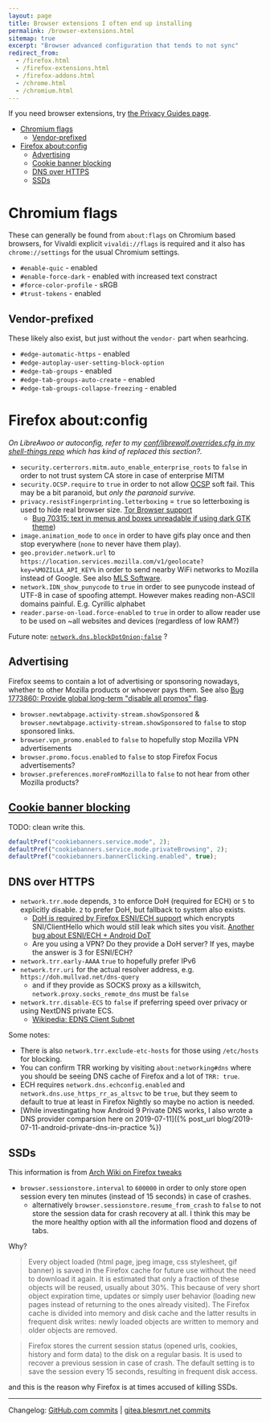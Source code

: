 ```yaml
---
layout: page
title: Browser extensions I often end up installing
permalink: /browser-extensions.html
sitemap: true
excerpt: "Browser advanced configuration that tends to not sync"
redirect_from:
  - /firefox.html
  - /firefox-extensions.html
  - /firefox-addons.html
  - /chrome.html
  - /chromium.html
---
```


If you need browser extensions, try [the Privacy Guides page](https://privacyguides.org/browsers/).

<!-- START doctoc generated TOC please keep comment here to allow auto update -->
<!-- DON'T EDIT THIS SECTION, INSTEAD RE-RUN doctoc TO UPDATE -->

- [Chromium flags](#chromium-flags)
  - [Vendor-prefixed](#vendor-prefixed)
- [Firefox about:config](#firefox-aboutconfig)
  - [Advertising](#advertising)
  - [Cookie banner blocking](#cookie-banner-blocking)
  - [DNS over HTTPS](#dns-over-https)
  - [SSDs](#ssds)

<!-- END doctoc generated TOC please keep comment here to allow auto update -->

<!--

https://addons.mozilla.org/firefox/addon/text-link/ - doubleclick plaintext link to use

* [Ecosia search engine at Mycroft Project](https://mycroftproject.com/search-engines.html?name=ecosia.org)

## Firefox containers

<table>
    <tr>
        <th>Name</th>
        <th>Link</th>
        <th>Source</th>
        <th>Comment</th>
    </tr>
    <tr>
        <td>Firefox Multi Account Containers</td>
        <td><a href="https://addons.mozilla.org/firefox/addon/multi-account-containers">Firefox Add-ons</a></td>
        <td>TBD</td>
        <td></td>
    </tr>
</table>

## Firefox language packs

* [Czech](https://addons.mozilla.org/firefox/addon/czech-cz-language-pack/)
* [English-US](https://addons.mozilla.org/firefox/addon/english-us-language-pack/)
* [Esperanto](https://addons.mozilla.org/firefox/addon/esperanto-language-pack/)
* Estonian?
* [Finnish](https://addons.mozilla.org/firefox/addon/finnish-language-pack/)
* Spanish?
* Swedish?

## Instant Messaging

* [Radical](https://github.com/stoically/radical) - Element, Matrix.org client as webextensions
  * [Firefox](https://addons.mozilla.org/firefox/addon/radical-web)

## Passwords

<table>
    <tr>
        <th>Name</th>
        <th>Firefox</th>
        <th>Chromium</th>
        <th>Source</th>
    </tr>
    <tr>
        <td>Bitwarden</td>
        <td><a href="https://addons.mozilla.org/firefox/addon/bitwarden-password-manager/">Firefox Add-ons</a></td>
        <td><a href="https://chrome.google.com/webstore/detail/bitwarden-free-password-m/nngceckbapebfimnlniiiahkandclblb">Chrome Web Store</a></td>
        <td>TBD</td>
    </tr>
</table>

## Privacy

* [Behave!](https://github.com/mindedsecurity/behave) - reveals portscanning performed by websites (detects IPFS).
  * [Firefox](https://addons.mozilla.org/en-US/firefox/addon/behave/)
  * [Chrome](https://chrome.google.com/webstore/detail/mppjbkhgconmemoeagfbgilblohhcica/)
* [HTTPS Everywhere], [source code]
    * <s>[Firefox](https://addons.mozilla.org/firefox/addon/https-everywhere/)</s> `dom.security.https_only_mode` `true`
    * [Chrome](https://chrome.google.com/webstore/detail/https-everywhere/gcbommkclmclpchllfjekcdonpmejbdp)
* NoScript (which I use more for anti-annoyance than privacy)
  * [Chrome](https://chrome.google.com/webstore/detail/noscript/doojmbjmlfjjnbmnoijecmcbfeoakpjm/)
  * [Firefox](https://addons.mozilla.org/firefox/addon/noscript/)
  * [Source/GitHub](https://github.com/hackademix/noscript/)
* Snowflake to help censored users (won't increase user privacy), requires WebRTC
    * https://addons.mozilla.org/firefox/addon/torproject-snowflake/
    * https://chrome.google.com/webstore/detail/snowflake/mafpmfcccpbjnhfhjnllmmalhifmlcie

## Productivity

* [Firefox: Mind The Time](https://addons.mozilla.org/firefox/addon/mind-the-time/)
    * [Chrome equivalent: Webtime tracker](https://chrome.google.com/webstore/detail/webtime-tracker/ppaojnbmmaigjmlpjaldnkgnklhicppk)

## Misc

* [Firefox: IPvFoo](https://addons.mozilla.org/firefox/addon/ipvfoo-pmarks/)
    * [Chrome](https://chrome.google.com/webstore/detail/ipvfoo/ecanpcehffngcegjmadlcijfolapggal)
* [Firefox: RSS feed preview](https://addons.mozilla.org/firefox/addon/feed-preview/)
    * [Chrome: RSS](https://chrome.google.com/webstore/detail/rss-subscription-extensio/nlbjncdgjeocebhnmkbbbdekmmmcbfjd)
* [Firefox: IPFS Companion](https://addons.mozilla.org/firefox/addon/ipfs-companion/)
    * [Firefox: beta channel of IPFS Companion](https://bafybeibjozlsoxzrxsoklis775aglnwpal2hjl42ippo57jdwiv6zoij7m.ipfs.dweb.link/)
        * doesn't sync automatically with Firefox Sync.
    * [Chrome](https://chrome.google.com/webstore/detail/ipfs-companion/nibjojkomfdiaoajekhjakgkdhaomnch)
    * At the time of writing, 2019-07-13, I consider IPFS as
      **incompatible with Tor Browser** as Tor browser would use the local
      IPFS daemon, which **is not using Tor** and thus the IPFS network
      **could see your real IP** especially if not many nodes are
      requesting the fetched content.
* [Firefox: Foxy Proxy](https://addons.mozilla.org/firefox/addon/foxyproxy-standard/)
    * [Chrome?](https://chrome.google.com/webstore/detail/foxyproxy-standard/gcknhkkoolaabfmlnjonogaaifnjlfnp)
    * Onions to Tor, I2P to I2P. [My rules](https://bafybeia7yeie5a6arstytabl6bfhacmidcy4yhht3e6dfrrq4gi2gry4pu.{{site.ipfsSubdomainGateway}}/foxyproxy.json)
* [Firefox: Foxy Tab](https://addons.mozilla.org/firefox/addon/foxytab/)
* Verify-Me for rel=me verifications (Indieweb)
    * https://addons.mozilla.org/firefox/addon/verify-me/
    * https://chrome.google.com/webstore/detail/verify-me/nnefkajddpfponfnmaflddipljfdlcjb

## Usability

* [Firefox: Tree Style Tab](https://addons.mozilla.org/firefox/addon/tree-style-tab/)
*  Tab Suspender
    * https://addons.mozilla.org/firefox/addon/ff-tab-suspender/
* [Dark Background and light text (GitHub)](https://github.com/m-khvoinitsky/dark-background-light-text-extension)
  * [Firefox](https://addons.mozilla.org/firefox/addon/dark-background-light-text/)

## Videos

* Invdition - YouTube to Invidious and Twitter to Nitter
    * https://addons.mozilla.org/firefox/addon/invidition/

## Firefox Dictionaries

TODO: Sort this list.

* Estonian?
* Spanish?
* Swedish?
* [Esperanto](https://addons.mozilla.org/firefox/addon/esperanta-vortaro/)
* [UK English](https://addons.mozilla.org/firefox/addon/british-english-dictionary-2/)
* [Czech](https://addons.mozilla.org/firefox/addon/czech-spell-checking-dictionar/)
* [Swedish](https://addons.mozilla.org/firefox/addon/g%C3%B6rans-hemmasnickrade-ordli/)

* * * * *

-->

# Chromium flags

These can generally be found from `about:flags` on Chromium based browsers, for Vivaldi explicit `vivaldi://flags` is required and it also has `chrome://settings` for the usual Chromium settings.

- `#enable-quic` - enabled
- `#enable-force-dark` - enabled with increased text constract
- `#force-color-profile` - sRGB
- `#trust-tokens` - enabled

## Vendor-prefixed

These likely also exist, but just without the `vendor-` part when searhcing.

- `#edge-automatic-https` - enabled
- `#edge-autoplay-user-setting-block-option`
- `#edge-tab-groups` - enabled
- `#edge-tab-groups-auto-create` - enabled
- `#edge-tab-groups-collapse-freezing` - enabled

# Firefox about:config

_On LibreAwoo or autoconfig, refer to my [conf/librewolf.overrides.cfg in my shell-things repo](https://gitea.blesmrt.net/mikaela/shell-things/src/branch/master/conf/librewolf.overrides.cfg) which has kind of replaced this section?._

- `security.certerrors.mitm.auto_enable_enterprise_roots` to `false` in order to not trust system CA store in case of enterprise MITM
- `security.OCSP.require` to `true` in order to not allow [OCSP](https://en.wikipedia.org/wiki/OCSP_stapling) soft fail. This may be a bit paranoid, but _only the paranoid survive._
- `privacy.resistFingerprinting.letterboxing` = `true` so letterboxing is
  used to hide real browser size. [Tor Browser support](https://support.torproject.org/tbb/maximized-torbrowser-window/)
  - [Bug 70315: text in menus and boxes unreadable if using dark GTK theme](https://bugzilla.mozilla.org/show_bug.cgi?id=70315))
- `image.animation_mode` to `once` in order to have gifs play once and
  then stop everywhere (`none` to never have them play).
- `geo.provider.network.url` to `https://location.services.mozilla.com/v1/geolocate?key=%MOZILLA_API_KEY%` in order to send nearby WiFi networks to Mozilla instead of Google. See also [MLS Software](https://wiki.mozilla.org/CloudServices/Location/Software).
- `network.IDN_show_punycode` to `true` in order to see punycode instead of UTF-8 in case of spoofing attempt. However makes reading non-ASCII domains painful. E.g. Cyrillic alphabet
- `reader.parse-on-load.force-enabled` to `true` in order to allow reader use to be used on ~all websites and devices (regardless of low RAM?)

Future note: [`network.dns.blockDotOnion;false`](https://bugzilla.mozilla.org/show_bug.cgi?id=1497263) ?

## Advertising

Firefox seems to contain a lot of advertising or sponsoring nowadays, whether to other Mozilla products or whoever pays them. See also [Bug 1773860: Provide global long-term "disable all promos" flag](https://bugzilla.mozilla.org/show_bug.cgi?id=1773860).

- `browser.newtabpage.activity-stream.showSponsored` & `browser.newtabpage.activity-stream.showSponsored` to `false` to stop sponsored links.
- `browser.vpn_promo.enabled` to `false` to hopefully stop Mozilla VPN advertisements
- `browser.promo.focus.enabled` to `false` to stop Firefox Focus advertisements?
- `browser.preferences.moreFromMozilla` to `false` to not hear from other Mozilla products?

## [Cookie banner blocking](https://www.ghacks.net/2022/12/24/configure-firefox-to-reject-cookie-banners-automatically/)

TODO: clean write this.

```js
defaultPref("cookiebanners.service.mode", 2);
defaultPref("cookiebanners.service.mode.privateBrowsing", 2);
defaultPref("cookiebanners.bannerClicking.enabled", true);
```

## DNS over HTTPS

- `network.trr.mode` depends, `3` to enforce DoH (required for ECH) or `5` to explicitly disable. `2` to prefer DoH, but fallback to system also exists.
  - [DoH is required by Firefox ESNI/ECH support](https://bugzilla.mozilla.org/show_bug.cgi?id=1500289) which encrypts SNI/ClientHello which would still leak which
    sites you visit. [Another bug about ESNI/ECH + Android DoT](https://bugzilla.mozilla.org/show_bug.cgi?id=1542754#c3)
  - Are you using a VPN? Do they provide a DoH server? If yes, maybe the answer is 3 for ESNI/ECH?
- `network.trr.early-AAAA` `true` to hopefully prefer IPv6
- `network.trr.uri` for the actual resolver address, e.g.
  `https://doh.mullvad.net/dns-query`
  - and if they provide as SOCKS proxy as a killswitch, `network.proxy.socks_remote_dns` must be `false`
- `network.trr.disable-ECS` to `false` if preferring speed over privacy or using NextDNS private ECS.
  - [Wikipedia: EDNS Client Subnet](https://en.wikipedia.org/wiki/EDNS_Client_Subnet)

Some notes:

- There is also `network.trr.exclude-etc-hosts` for those using `/etc/hosts` for blocking.
- You can confirm TRR working by visiting `about:networking#dns` where
  you should be seeing DNS cache of Firefox and a lot of `TRR: true`.
- ECH requires `network.dns.echconfig.enabled` and `network.dns.use_https_rr_as_altsvc` to be `true`,
  but they seem to default to true at least in Firefox Nightly so maybe no action is needed.
- [While investingating how Android 9 Private DNS works, I also wrote a DNS provider comparsion here on 2019-07-11]({% post_url blog/2019-07-11-android-private-dns-in-practice %})

## SSDs

This information is from [Arch Wiki on Firefox tweaks](https://wiki.archlinux.org/index.php/Firefox/Tweaks)

<!-- - `browser.cache.disk.enable` to `false` to only cache to RAM.
- (`browser.cache.memory.enable` to `true` which should be default) -->

- `browser.sessionstore.interval` to `600000` in order to only store open session every ten minutes (instead of 15 seconds) in case of crashes.
  - alternatively `browser.sessionstore.resume_from_crash` to `false` to not store the session data for crash recovery at all. I think this may be the more healthy option with all the information flood and dozens of tabs.

Why?

> Every object loaded (html page, jpeg image, css stylesheet, gif banner) is saved in the Firefox cache for future use without the need to download it again. It is estimated that only a fraction of these objects will be reused, usually about 30%. This because of very short object expiration time, updates or simply user behavior (loading new pages instead of returning to the ones already visited). The Firefox cache is divided into memory and disk cache and the latter results in frequent disk writes: newly loaded objects are written to memory and older objects are removed.

> Firefox stores the current session status (opened urls, cookies, history and form data) to the disk on a regular basis. It is used to recover a previous session in case of crash. The default setting is to save the session every 15 seconds, resulting in frequent disk access.

and this is the reason why Firefox is at times accused of killing SSDs.

---

Changelog: [GitHub.com commits](https://github.com/Mikaela/mikaela.github.io/commits/master/pages/browser-extensions.markdown) | [gitea.blesmrt.net commits](https://gitea.blesmrt.net/mikaela/mikaela-info/commits/branch/master/pages/browser-extensions.markdown)

